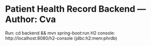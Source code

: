# Patient Health Record Backend — Author: Cva
Run: cd backend && mvn spring-boot:run
H2 console: http://localhost:8080/h2-console (jdbc:h2:mem:phrdb)

